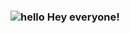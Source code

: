 ### ![hello](https://user-images.githubusercontent.com/69269724/92279185-2a15ce80-eecd-11ea-977d-83f91a5e508a.gif) Hey everyone!

<!--
**FilipeSiota/FilipeSiota** is a ✨ _special_ ✨ repository because its `README.md` (this file) appears on your GitHub profile.

Here are some ideas to get you started:

- 🔭 I’m currently working on ...
- 🌱 I’m currently learning ...
- 👯 I’m looking to collaborate on ...
- 🤔 I’m looking for help with ...
- 💬 Ask me about ...
- 📫 How to reach me: ...
- 😄 Pronouns: ...
- ⚡ Fun fact: ...
-->
